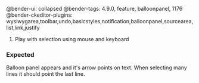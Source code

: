 @bender-ui: collapsed
@bender-tags: 4.9.0, feature, balloonpanel, 1176
@bender-ckeditor-plugins: wysiwygarea,toolbar,undo,basicstyles,notification,balloonpanel,sourcearea,list,link,justify

1. Play with selection using mouse and keyboard 

### Expected

Balloon panel appears and it's arrow points on text. When selecting many lines it should point the last line.
